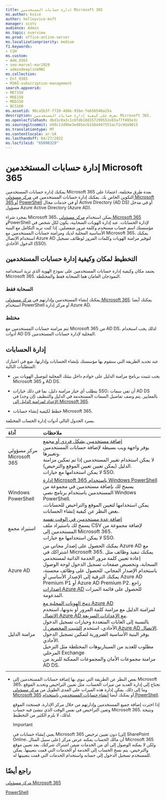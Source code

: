```yaml
---
title: إدارة حسابات المستخدمين Microsoft 365
ms.author: kvice
author: kelleyvice-msft
manager: scotv
audience: Admin
ms.topic: overview
ms.prod: office-online-server
ms.localizationpriority: medium
f1.keywords:
- CSH
ms.custom:
- Adm_O365
- seo-marvel-mar2020
- admindeeplinkMAC
ms.collection:
- Ent_O365
- M365-subscription-management
search.appverid:
- MET150
- MOE150
- MED150
- BCS160
ms.assetid: 98ca5b3f-f720-4d8e-91be-fe656548a25a
description: تعرف على كيفية إدارة حسابات المستخدمين Microsoft 365.
ms.openlocfilehash: dbd1c0a3c1c6fdb10d157299552e83a77f495e3c
ms.sourcegitcommit: e50c13d9be3ed05ecb156d497551acf2c9da9015
ms.translationtype: MT
ms.contentlocale: ar-SA
ms.lasthandoff: 04/27/2022
ms.locfileid: "65098329"
---
```

# <a name="manage-microsoft-365-user-accounts"></a>إدارة حسابات المستخدمين Microsoft 365

يمكنك إدارة حسابات المستخدمين Microsoft 365 بعدة طرق مختلفة، اعتمادا على التكوين الخاص بك. يمكنك إدارة حسابات المستخدمين في [مركز مسؤولي Microsoft 365 أو](/admin) [PowerShell](manage-user-accounts-and-licenses-with-microsoft-365-powershell.md) أو في خدمات مجال Active Directory (AD DS) أو في مدخل مسؤول Azure Active Directory (Azure AD). 

بمجرد شراء Microsoft 365، يمكن استخدام <a href="https://go.microsoft.com/fwlink/p/?linkid=2024339" target="_blank">مركز مسؤولي Microsoft 365</a> وPowerShell لإدارة الحسابات. عند إدارة الهويات السحابية، يكون لكل شخص في مؤسستك اسم حساب مستخدم وكلمة مرور منفصلين. إذا كنت تريد التكامل مع البنية الأساسية المحلية لديك ومزامنة حسابات المستخدمين مع Microsoft 365، يمكنك استخدام الاتصال Azure AD لتوفير مزامنة الهويات وكلمات المرور لوظائف تسجيل الدخول الأحادي (SSO).
  
## <a name="plan-for-where-and-how-you-will-manage-your-user-accounts"></a>التخطيط لمكان وكيفية إدارة حسابات المستخدمين

يعتمد مكان وكيفية إدارة حسابات المستخدمين على نموذج الهوية الذي تريد استخدامه Microsoft 365. النموذجان العامان هما السحابة فقط والمختلطة.
  
### <a name="cloud-only"></a>السحابة فقط

يمكنك إنشاء المستخدمين وإدارتهم في <a href="https://go.microsoft.com/fwlink/p/?linkid=2024339" target="_blank">مركز مسؤولي Microsoft 365</a>. يمكنك أيضا استخدام PowerShell أو مركز إدارة Azure AD. 
    
### <a name="hybrid"></a>مختلط

تتم مزامنة حسابات المستخدمين مع Microsoft 365 من AD DS، لذلك يجب استخدام أدوات AD DS المحلية لإدارة حسابات المستخدمين. 
    
## <a name="managing-accounts"></a>إدارة الحسابات

عند تحديد الطريقة التي ستقوم بها مؤسستك بإنشاء الحسابات وإدارتها، ضع في اعتبارك المتطلبات التالية:
  
- يجب تثبيت برنامج مزامنة الدليل على خوادم داخل بيئتك المحلية لتوصيل الهويات بين Microsoft 365 و AD DS.
    
- يتطلب أي خيار مزامنة دليل، بما في ذلك خيارات SSO، أن تفي سمات AD DS بالمعايير. يتم وصف تفاصيل السمات المستخدمة في الدليل والتنظيف (إن وجد) في [الإعداد لمزامنة الدليل إلى Microsoft 365](prepare-for-directory-synchronization.md). 
    
- خطط لكيفية إنشاء حسابات Microsoft 365.
    
يسرد الجدول التالي أدوات إدارة الحساب المختلفة.
    
|أداة|ملاحظات|
|:-----|:-----|
|مركز مسؤولي Microsoft 365  <br/> |[إضافة مستخدمين بشكل فردي أو مجمع](../admin/add-users/add-users.md) <br/>  يوفر واجهة ويب بسيطة لإضافة حسابات المستخدمين وتغييرها.  <br/>  لا يمكن استخدام تغيير المستخدمين إذا تم تمكين مزامنة الدليل (يمكن تعيين تعيين الموقع والترخيص).  <br/>  لا يمكن استخدامها مع خيارات SSO.  <br/> |
|Windows PowerShell  <br/> |[إدارة Microsoft 365 باستخدام Windows PowerShell](./manage-microsoft-365-with-microsoft-365-powershell.md) <br/>  يسمح لك بإضافة مستخدمين في مجموعة من المستخدمين باستخدام برنامج نصي Windows PowerShell.  <br/>  يمكن استخدامها لتعيين الموقع والتراخيص للحسابات، بغض النظر عن كيفية إنشاء الحسابات.  <br/> |
|استيراد مجمع  <br/> |[إضافة عدة مستخدمين في الوقت نفسه](add-several-users-at-the-same-time.md) <br/>  يسمح لك باستيراد ملف CSV لإضافة مجموعة من المستخدمين إلى Microsoft 365.  <br/>  لا يمكن استخدامها مع خيارات SSO.  <br/> |
|Azure AD  <br/> |يمكنك الحصول على إصدار مجاني من Azure AD مع اشتراكك في Microsoft 365. يمكنك تنفيذ وظائف مثل إعادة تعيين كلمة مرور الخدمة الذاتية لمستخدمي السحابة، وتخصيص صفحات تسجيل الدخول لوحة الوصول باستخدام الإصدار المجاني. للحصول على وظائف محسنة، يمكنك الترقية إلى الإصدار الأساسي أو Azure AD Premium P1 أو Azure AD Premium P2. راجع [إصدارات Azure AD](/azure/active-directory/fundamentals/active-directory-whatis) للحصول على قائمة الميزات المدعومة.  <br/> |
|مزامنة الدليل  <br/> |[دمج الهويات المحلية مع Azure AD](/azure/active-directory/hybrid/whatis-hybrid-identity) <br/>  لمزامنة الدليل مع مزامنة كلمة المرور أو بدونها، استخدم [الاتصال Azure AD مع الإعدادات السريعة](/azure/active-directory/hybrid/how-to-connect-install-express).  <br/>  بالنسبة إلى الغابات المتعددة وخيارات تسجيل الدخول الأحادي، استخدم [التثبيت المخصص ل Azure AD الاتصال](/azure/active-directory/hybrid/how-to-connect-install-custom).  <br/>  يوفر البنية الأساسية الضرورية لتمكين تسجيل الدخول الأحادي.  <br/>  مطلوب للعديد من السيناريوهات المختلطة مثل الترحيل المرحلي Exchange  <br/>  مزامنة مجموعات الأمان والمجموعات الممكنة للبريد من AD DS.  <br/> |
|||
   
- بغض النظر عن الطريقة التي تنوي بها إضافة حسابات المستخدمين إلى Microsoft 365، تحتاج إلى إدارة العديد من ميزات الحساب، مثل تعيين التراخيص وتحديد الموقع وما إلى ذلك. يمكن إدارة هذه الميزات على المدى الطويل من <a href="https://go.microsoft.com/fwlink/p/?linkid=2024339" target="_blank">مركز مسؤولي Microsoft 365</a> أو يمكنك أيضا [إنشاء حسابات المستخدمين باستخدام PowerShell](./create-user-accounts-with-microsoft-365-powershell.md).
    
    إذا اخترت إضافة جميع المستخدمين وإدارتهم من خلال مركز الإدارة، فستحدد الموقع وتعين التراخيص في نفس الوقت الذي تنشئ فيه حساب Microsoft 365. ونتيجة لذلك، لا يلزم الكثير من التخطيط.
    
    > [!IMPORTANT]
    > يعني إنشاء حسابات في Microsoft 365 دون تعيين ترخيص (إلى SharePoint Online، على سبيل المثال) أن مالك الحساب يمكنه عرض مركز Microsoft 365 ولكن لا يمكنه الوصول إلى أي من الخدمات ضمن اشتراك شركتك. بعد تعيين موقع والترخيص، يتم نسخ الحساب إلى الخدمة أو الخدمات التي قمت بتعيينها. يمكن للمستخدم تسجيل الدخول إلى حسابه واستخدام الخدمات التي قمت بتعيينها له. 
  
## <a name="see-also"></a>راجع أيضًا

[مركز مسؤولي Microsoft 365](/admin)

[PowerShell](manage-user-accounts-and-licenses-with-microsoft-365-powershell.md)